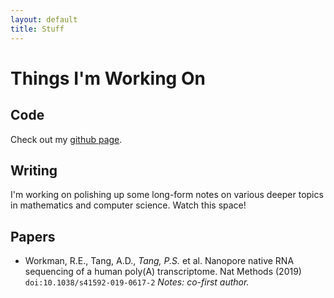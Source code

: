 ```yaml
---
layout: default
title: Stuff
---
```


Things I'm Working On
=====================

Code
----
Check out my [github page](https://github.com/paultsw).

Writing
-------
I'm working on polishing up some long-form notes on various deeper topics in mathematics and computer science. Watch this space!

Papers
------
* Workman, R.E., Tang, A.D., *Tang, P.S.* et al. Nanopore native RNA sequencing of a human poly(A) transcriptome.
  Nat Methods (2019) `doi:10.1038/s41592-019-0617-2`
  _Notes: co-first author._